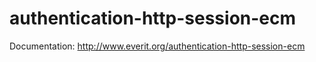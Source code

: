 authentication-http-session-ecm
===============================

Documentation: http://www.everit.org/authentication-http-session-ecm

